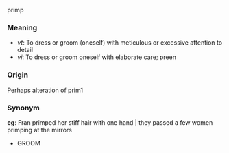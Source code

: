 primp
### Meaning
+ _vt_: To dress or groom (oneself) with meticulous or excessive attention to detail
+ _vi_: To dress or groom oneself with elaborate care; preen

### Origin

Perhaps alteration of prim1

### Synonym

__eg__: Fran primped her stiff hair with one hand | they passed a few women primping at the mirrors

+ GROOM


